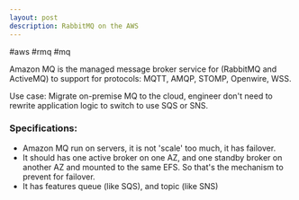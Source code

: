 ```yaml
---
layout: post
description: RabbitMQ on the AWS
---
```


#aws #rmq #mq 

Amazon MQ is the managed message broker service for (RabbitMQ and ActiveMQ) to support for protocols: MQTT, AMQP, STOMP, Openwire, WSS.

Use case: Migrate on-premise MQ to the cloud, engineer don't need to rewrite application logic to switch to use SQS or SNS.

### Specifications:
- Amazon MQ run on servers, it is not 'scale' too much, it has failover.
- It should has one active broker on one AZ, and one standby broker on another AZ and mounted to the same EFS. So that's the mechanism to prevent for failover.
- It has features queue (like SQS), and topic (like SNS)